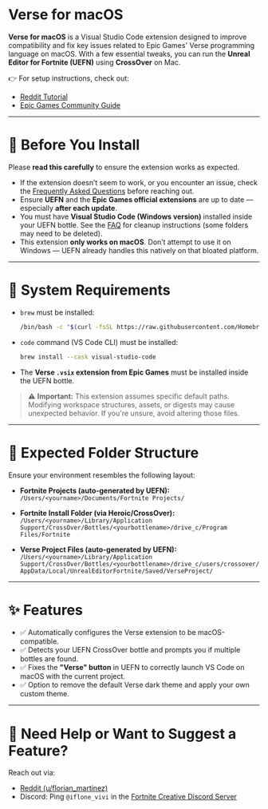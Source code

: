 
# Verse for macOS

**Verse for macOS** is a Visual Studio Code extension designed to improve compatibility and fix key issues related to Epic Games' Verse programming language on macOS. With a few essential tweaks, you can run the **Unreal Editor for Fortnite (UEFN)** using **CrossOver** on Mac.

👉 For setup instructions, check out:

* [Reddit Tutorial](https://www.reddit.com/r/FortniteCreative/comments/1e4qrm5/tutorial_how_to_run_uefn_on_mac_os_m1m2m3/)
* [Epic Games Community Guide](https://dev.epicgames.com/community/learning/tutorials/R49R/how-to-run-unreal-editor-for-fortnite-on-macos)

---

# 🚨 Before You Install

Please **read this carefully** to ensure the extension works as expected.

* If the extension doesn’t seem to work, or you encounter an issue, check the [Frequently Asked Questions](https://marketplace.visualstudio.com/items?itemName=iFlone.verse-extension-fixer&ssr=false#qna) before reaching out.
* Ensure **UEFN** and the **Epic Games official extensions** are up to date — especially **after each update**.
* You must have **Visual Studio Code (Windows version)** installed inside your UEFN bottle. See the [FAQ](https://marketplace.visualstudio.com/items?itemName=iFlone.verse-extension-fixer&ssr=false#qna) for cleanup instructions (some folders may need to be deleted).
* This extension **only works on macOS**. Don’t attempt to use it on Windows — UEFN already handles this natively on that bloated platform.

---

# 🔧 System Requirements

* `brew` must be installed:

  ```bash
  /bin/bash -c "$(curl -fsSL https://raw.githubusercontent.com/Homebrew/install/HEAD/install.sh)"
  ```

* `code` command (VS Code CLI) must be installed:

  ```bash
  brew install --cask visual-studio-code
  ```

* The **Verse `.vsix` extension from Epic Games** must be installed inside the UEFN bottle.

> ⚠ **Important:** This extension assumes specific default paths. Modifying workspace structures, assets, or digests may cause unexpected behavior. If you're unsure, avoid altering those files.

---

# 📁 Expected Folder Structure

Ensure your environment resembles the following layout:

* **Fortnite Projects (auto-generated by UEFN):**
  `/Users/<yourname>/Documents/Fortnite Projects/`

* **Fortnite Install Folder (via Heroic/CrossOver):**
  `/Users/<yourname>/Library/Application Support/CrossOver/Bottles/<yourbottlename>/drive_c/Program Files/Fortnite`

* **Verse Project Files (auto-generated by UEFN):**
  `/Users/<yourname>/Library/Application Support/CrossOver/Bottles/<yourbottlename>/drive_c/users/crossover/AppData/Local/UnrealEditorFortnite/Saved/VerseProject/`

---

# ✨ Features

* ✅ Automatically configures the Verse extension to be macOS-compatible.
* ✅ Detects your UEFN CrossOver bottle and prompts you if multiple bottles are found.
* ✅ Fixes the **"Verse" button** in UEFN to correctly launch VS Code on macOS with the current project.
* ✅ Option to remove the default Verse dark theme and apply your own custom theme.

---

# 🐛 Need Help or Want to Suggest a Feature?

Reach out via:

* [Reddit (u/florian\_martinez)](https://www.reddit.com/user/florian_martinez/)
* Discord: Ping `@iflone_vivi` in the [Fortnite Creative Discord Server](https://discord.gg/fortnitecreative)
